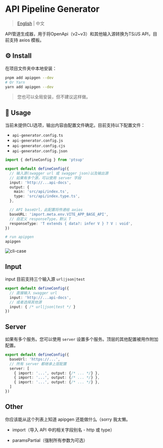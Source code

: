 # API Pipeline Generator

> [English](./README.md) | 中文

API管道生成器，用于将OpenApi（v2~v3）和其他输入源转换为TS/JS API，目前支持 axios 模板。

## ⚙️ Install

在项目文件夹中本地安装：

```bash
pnpm add apipgen --dev
# Or Yarn
yarn add apipgen --dev
```

> 您也可以全局安装，但不建议这样做。

## 📖 Usage

当前未提供CLI选项，输出内容由配置文件确定。目前支持以下配置文件：

- `api-generator.config.ts`
- `api-generator.config.js`
- `api-generator.config.cjs`
- `api-generator.config.json`

```ts
import { defineConfig } from 'ptsup'

export default defineConfig({
  // 输入源(swagger url 或 swagger json)以及输出源
  // 如果有多个源，可以使用 server 字段
  input: 'http://...api-docs',
  output: {
    main: 'src/api/index.ts',
    type: 'src/api/index.type.ts',
  },

  // API baseUrl，此配置将传递给 axios
  baseURL: 'import.meta.env.VITE_APP_BASE_API',
  // 自定义 responseType，默认 T
  responseType: 'T extends { data?: infer V } ? V : void',
})
```

```sh
# run apipgen
apipgen
```

![cli-case](public/case.gif)

## Input


input 目前支持三个输入源 `url|json|test`

```ts
export default defineConfig({
  // 直接输入 swagger url
  input: 'http://...api-docs',
  // 或者选择其他源
  input: { /* url|json|test */ }
})
```

## Server

如果有多个服务。您可以使用 `server` 设置多个服务。顶层的其他配置被用作附加配置。

```ts
export default defineConfig({
  baseUrl: 'https://...',
  // 所有 server 都继承上层配置
  server: [
    { import: '...', output: {/* ... */} },
    { import: '...', output: {/* ... */} },
    { import: '...', output: {/* ... */} },
  ]
})
```

## Other

你应该能从这个列表上知道 apipgen 还能做什么（sorry 我太懒。

- import（导入 API 中的相关字段别名 - http 或 type）

- paramsPartial（强制所有参数为可选）
